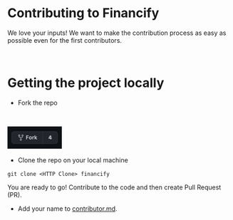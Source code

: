 # Contributing to Financify

We love your inputs! We want to make the contribution process as easy as possible even for the first contributors.

<br>

# Getting the project locally

- Fork the repo
<br>

![alt text](Images/Fork.png "Logo Title Text 1")
- Clone the repo on your local machine

```
git clone <HTTP Clone> financify
```
You are ready to go! Contribute to the code and then create Pull Request (PR).

- Add your name to [contributor.md](contributor.md).